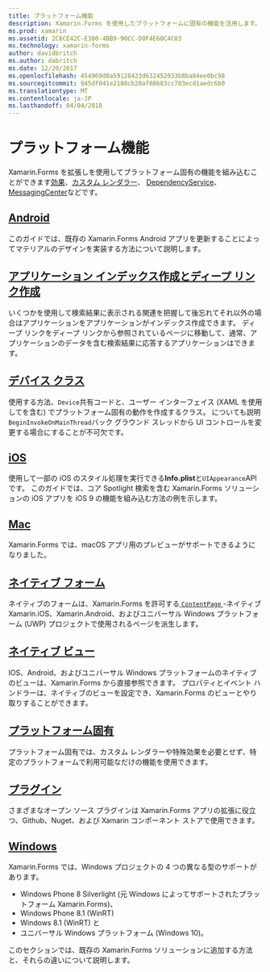 ```yaml
---
title: プラットフォーム機能
description: Xamarin.Forms を使用したプラットフォームに固有の機能を活用します。
ms.prod: xamarin
ms.assetid: 2C6CE42C-E380-4BB9-90CC-D0F4E60C4C03
ms.technology: xamarin-forms
author: davidbritch
ms.author: dabritch
ms.date: 12/20/2017
ms.openlocfilehash: 454969d8a59128423d632452033b8ba84ee0bc98
ms.sourcegitcommit: 945df041e2180cb20af08b83cc703ecd1aedc6b0
ms.translationtype: MT
ms.contentlocale: ja-JP
ms.lasthandoff: 04/04/2018
---
```

# <a name="platform-features"></a>プラットフォーム機能

Xamarin.Forms を拡張しを使用してプラットフォーム固有の機能を組み込むことができます[効果](~/xamarin-forms/app-fundamentals/effects/index.md)、[カスタム レンダラー](~/xamarin-forms/app-fundamentals/custom-renderer/index.md)、 [DependencyService](~/xamarin-forms/app-fundamentals/dependency-service/index.md)、 [MessagingCenter](~/xamarin-forms/app-fundamentals/messaging-center.md)などです。

## <a name="androidandroidindexmd"></a>[Android](android/index.md)

このガイドでは、既存の Xamarin.Forms Android アプリを更新することによってマテリアルのデザインを実装する方法について説明します。

## <a name="application-indexing-and-deep-linkingdeep-linkingmd"></a>[アプリケーション インデックス作成とディープ リンク作成](deep-linking.md)

いくつかを使用して検索結果に表示される関連を把握して後忘れてそれ以外の場合はアプリケーションをアプリケーションがインデックス作成できます。 ディープ リンクをディープ リンクから参照されているページに移動して、通常、アプリケーションのデータを含む検索結果に応答するアプリケーションはできます。

## <a name="device-classdevicemd"></a>[デバイス クラス](device.md)

使用する方法、`Device`共有コードと、ユーザー インターフェイス (XAML を使用してを含む) でプラットフォーム固有の動作を作成するクラス。 についても説明`BeginInvokeOnMainThread`バック グラウンド スレッドから UI コントロールを変更する場合にすることが不可欠です。

## <a name="iosiosindexmd"></a>[iOS](ios/index.md)

使用して一部の iOS のスタイル処理を実行できる**Info.plist**と`UIAppearance`API です。 このガイドでは、コア Spotlight 検索を含む Xamarin.Forms ソリューションの iOS アプリを iOS 9 の機能を組み込む方法の例を示します。

## <a name="macmacmd"></a>[Mac](mac.md)

Xamarin.Forms では、macOS アプリ用のプレビューがサポートできるようになりました。

## <a name="native-formsnative-formsmd"></a>[ネイティブ フォーム](native-forms.md)

ネイティブのフォームは、Xamarin.Forms を許可する[ `ContentPage` ](https://developer.xamarin.com/api/type/Xamarin.Forms.ContentPage/)-ネイティブ Xamarin.iOS、Xamarin.Android、およびユニバーサル Windows プラットフォーム (UWP) プロジェクトで使用されるページを派生します。

## <a name="native-viewsnative-viewsindexmd"></a>[ネイティブ ビュー](native-views/index.md)

IOS、Android、およびユニバーサル Windows プラットフォームのネイティブのビューは、Xamarin.Forms から直接参照できます。 プロパティとイベント ハンドラーは、ネイティブのビューを設定でき、Xamarin.Forms のビューとやり取りすることができます。

## <a name="platform-specificsplatform-specificsindexmd"></a>[プラットフォーム固有](platform-specifics/index.md)

プラットフォーム固有では、カスタム レンダラーや特殊効果を必要とせず、特定のプラットフォームで利用可能なだけの機能を使用できます。

## <a name="pluginspluginsmd"></a>[プラグイン](plugins.md)

さまざまなオープン ソース プラグインは Xamarin.Forms アプリの拡張に役立つ、Github、Nuget、および Xamarin コンポーネント ストアで使用できます。

## <a name="windowswindowsindexmd"></a>[Windows](windows/index.md)

Xamarin.Forms では、Windows プロジェクトの 4 つの異なる型のサポートがあります。

* Windows Phone 8 Silverlight (元 Windows によってサポートされたプラットフォーム Xamarin.Forms)、
* Windows Phone 8.1 (WinRT)
* Windows 8.1 (WinRT) と
* ユニバーサル Windows プラットフォーム (Windows 10)。

このセクションでは、既存の Xamarin.Forms ソリューションに追加する方法と、それらの違いについて説明します。
